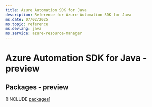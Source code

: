 ```yaml
---
title: Azure Automation SDK for Java
description: Reference for Azure Automation SDK for Java
ms.date: 07/02/2025
ms.topic: reference
ms.devlang: java
ms.service: azure-resource-manager
---
```

# Azure Automation SDK for Java - preview
## Packages - preview
[!INCLUDE [packages](automation-index.md)]